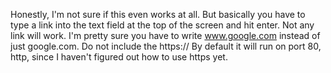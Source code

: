 Honestly, I'm not sure if this even works at all. But basically you have to type a link into the text field at the top of the screen and hit enter. Not any link will work. I'm pretty sure you have to write www.google.com instead of just google.com. Do not include the https:// By default it will run on port 80, http, since I haven't figured out how to use https yet.
